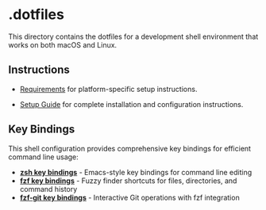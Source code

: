 # .dotfiles
This directory contains the dotfiles for a development shell environment that works on both macOS and Linux.

## Instructions

- [Requirements](doc/requirements.md) for platform-specific setup instructions.

- [Setup Guide](doc/setup.md) for complete installation and configuration instructions.

## Key Bindings

This shell configuration provides comprehensive key bindings for efficient command line usage:

- **[zsh key bindings](doc/zsh-keybindings.md)** - Emacs-style key bindings for command line editing
- **[fzf key bindings](doc/fzf-keybindings.md)** - Fuzzy finder shortcuts for files, directories, and command history
- **[fzf-git key bindings](doc/fzf-git-keybindings.md)** - Interactive Git operations with fzf integration
